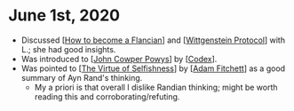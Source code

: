 # June 1st, 2020
- Discussed [[How to become a Flancian]] and [[Wittgenstein Protocol]] with L.; she had good insights.
- Was introduced to [[John Cowper Powys]] by [[Codex]].
- Was pointed to [[The Virtue of Selfishness]] by [[Adam Fitchett]] as a good summary of Ayn Rand's thinking.
    - My a priori is that overall I dislike Randian thinking; might be worth reading this and corroborating/refuting.

[//begin]: # "Autogenerated link references for markdown compatibility"
[How to become a Flancian]: ../how-to-become-a-flancian.md "How to Become a Flancian"
[Wittgenstein Protocol]: ../wittgenstein-protocol.md "Wittgenstein Protocol"
[John Cowper Powys]: ../john-cowper-powys.md "John Cowper Powys"
[Codex]: ../codex.md "Codex"
[The Virtue of Selfishness]: ../the-virtue-of-selfishness.md "The Virtue of Selfishness"
[Adam Fitchett]: ../adam-fitchett.md "Adam Fitchett"
[//end]: # "Autogenerated link references"